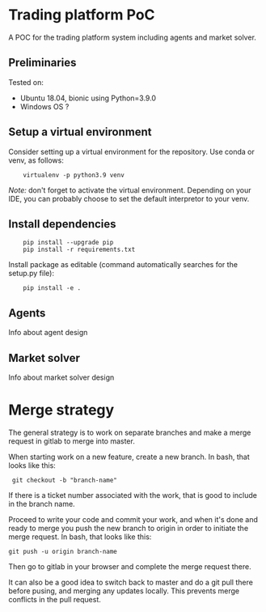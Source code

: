 # Trading platform PoC

A POC for the trading platform system including agents and market solver.

## Preliminaries
Tested on:
- Ubuntu 18.04, bionic using Python=3.9.0
- Windows OS ?

## Setup a virtual environment
Consider setting up a virtual environment for the repository. Use conda or venv, as follows:

        virtualenv -p python3.9 venv

*Note:* don't forget to activate the virtual environment. Depending on your IDE, you can probably choose to set the 
default interpretor to your venv.

## Install dependencies

        pip install --upgrade pip
        pip install -r requirements.txt

Install package as editable (command automatically searches for the setup.py file): 
        
        pip install -e .

## Agents
Info about agent design

## Market solver
Info about market solver design


# Merge strategy
The general strategy is to work on separate branches and make a merge request in gitlab to merge into master.

When starting work on a new feature, create a new branch. In bash, that looks like this:

     git checkout -b "branch-name"
If there is a ticket number associated with the work, that is good to include in the branch name.

Proceed to write your code and commit your work, and when it's done and ready to merge you push the new branch to origin in order to initiate the merge request. In bash, that looks like this:

    git push -u origin branch-name
Then go to gitlab in your browser and complete the merge request there.

It can also be a good idea to switch back to master and do a git pull there before pusing, and merging any updates locally. This prevents merge conflicts in the pull request.